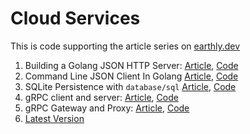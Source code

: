 # Cloud Services

This is code supporting the article series on [earthly.dev](https://earthly.dev/blog)

1. Building a Golang JSON HTTP Server:
[Article](https://earthly.dev/blog/golang-http/), [Code](https://github.com/earthly/cloud-services-example/tree/v1-http-server)
1. Command Line JSON Client In Golang [Article](https://earthly.dev/blog/golang-command-line), [Code](https://github.com/earthly/cloud-services-example/tree/v2-cli)
1. SQLite Persistence with `database/sql` [Article](https://earthly.dev/blog/golang-sqlite/), [Code](https://github.com/earthly/cloud-services-example/tree/v3-sqlite)
1. gRPC client and server: [Article](https://earthly.dev/blog/golang-grpc-example/), [Code](https://github.com/earthly/cloud-services-example/tree/v4-grpc)
1. gRPC Gateway and Proxy: [Article](https://earthly.dev/blog/golang-grpc-gateway/), [Code](https://github.com/earthly/cloud-services-example/tree/v5-grpc-gateway)
1. [Latest Version](https://github.com/earthly/cloud-services-example/)
